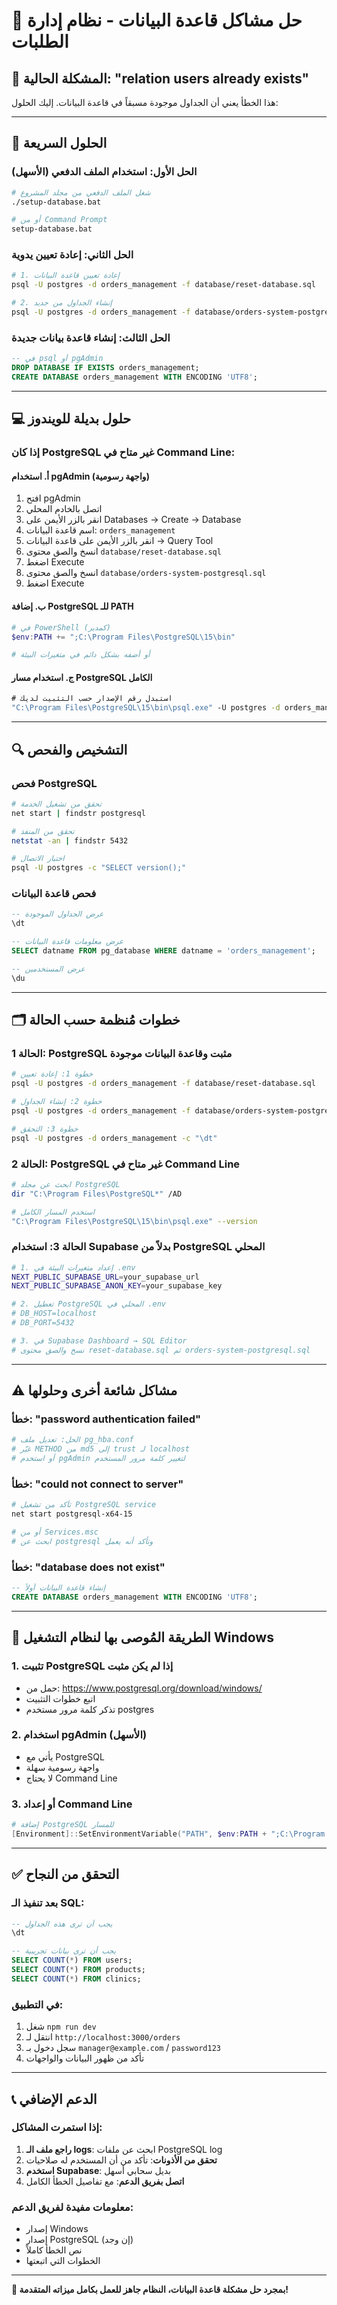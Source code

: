 # 🔧 حل مشاكل قاعدة البيانات - نظام إدارة الطلبات

## 🚨 المشكلة الحالية: "relation users already exists"

هذا الخطأ يعني أن الجداول موجودة مسبقاً في قاعدة البيانات. إليك الحلول:

---

## 🎯 الحلول السريعة

### الحل الأول: استخدام الملف الدفعي (الأسهل)
```bash
# شغل الملف الدفعي من مجلد المشروع
./setup-database.bat

# أو من Command Prompt
setup-database.bat
```

### الحل الثاني: إعادة تعيين يدوية
```bash
# 1. إعادة تعيين قاعدة البيانات
psql -U postgres -d orders_management -f database/reset-database.sql

# 2. إنشاء الجداول من جديد
psql -U postgres -d orders_management -f database/orders-system-postgresql.sql
```

### الحل الثالث: إنشاء قاعدة بيانات جديدة
```sql
-- في psql أو pgAdmin
DROP DATABASE IF EXISTS orders_management;
CREATE DATABASE orders_management WITH ENCODING 'UTF8';
```

---

## 💻 حلول بديلة للويندوز

### إذا كان PostgreSQL غير متاح في Command Line:

#### أ. استخدام pgAdmin (واجهة رسومية)
1. افتح pgAdmin
2. اتصل بالخادم المحلي
3. انقر بالزر الأيمن على Databases → Create → Database
4. اسم قاعدة البيانات: `orders_management`
5. انقر بالزر الأيمن على قاعدة البيانات → Query Tool
6. انسخ والصق محتوى `database/reset-database.sql`
7. اضغط Execute
8. انسخ والصق محتوى `database/orders-system-postgresql.sql`
9. اضغط Execute

#### ب. إضافة PostgreSQL للـ PATH
```powershell
# في PowerShell (كمدير)
$env:PATH += ";C:\Program Files\PostgreSQL\15\bin"

# أو أضفه بشكل دائم في متغيرات البيئة
```

#### ج. استخدام مسار PostgreSQL الكامل
```cmd
# استبدل رقم الإصدار حسب التثبيت لديك
"C:\Program Files\PostgreSQL\15\bin\psql.exe" -U postgres -d orders_management -f database\reset-database.sql
```

---

## 🔍 التشخيص والفحص

### فحص PostgreSQL
```bash
# تحقق من تشغيل الخدمة
net start | findstr postgresql

# تحقق من المنفذ
netstat -an | findstr 5432

# اختبار الاتصال
psql -U postgres -c "SELECT version();"
```

### فحص قاعدة البيانات
```sql
-- عرض الجداول الموجودة
\dt

-- عرض معلومات قاعدة البيانات
SELECT datname FROM pg_database WHERE datname = 'orders_management';

-- عرض المستخدمين
\du
```

---

## 🗂️ خطوات مُنظمة حسب الحالة

### الحالة 1: PostgreSQL مثبت وقاعدة البيانات موجودة
```bash
# خطوة 1: إعادة تعيين
psql -U postgres -d orders_management -f database/reset-database.sql

# خطوة 2: إنشاء الجداول
psql -U postgres -d orders_management -f database/orders-system-postgresql.sql

# خطوة 3: التحقق
psql -U postgres -d orders_management -c "\dt"
```

### الحالة 2: PostgreSQL غير متاح في Command Line
```bash
# ابحث عن مجلد PostgreSQL
dir "C:\Program Files\PostgreSQL*" /AD

# استخدم المسار الكامل
"C:\Program Files\PostgreSQL\15\bin\psql.exe" --version
```

### الحالة 3: استخدام Supabase بدلاً من PostgreSQL المحلي
```bash
# 1. إعداد متغيرات البيئة في .env
NEXT_PUBLIC_SUPABASE_URL=your_supabase_url
NEXT_PUBLIC_SUPABASE_ANON_KEY=your_supabase_key

# 2. تعطيل PostgreSQL المحلي في .env
# DB_HOST=localhost
# DB_PORT=5432

# 3. في Supabase Dashboard → SQL Editor
# نسخ والصق محتوى reset-database.sql ثم orders-system-postgresql.sql
```

---

## ⚠️ مشاكل شائعة أخرى وحلولها

### خطأ: "password authentication failed"
```bash
# الحل: تعديل ملف pg_hba.conf
# غيّر METHOD من md5 إلى trust لـ localhost
# أو استخدم pgAdmin لتغيير كلمة مرور المستخدم
```

### خطأ: "could not connect to server"
```bash
# تأكد من تشغيل PostgreSQL service
net start postgresql-x64-15

# أو من Services.msc
# ابحث عن postgresql وتأكد أنه يعمل
```

### خطأ: "database does not exist"
```sql
-- إنشاء قاعدة البيانات أولاً
CREATE DATABASE orders_management WITH ENCODING 'UTF8';
```

---

## 🎯 الطريقة المُوصى بها لنظام التشغيل Windows

### 1. تثبيت PostgreSQL إذا لم يكن مثبت
- حمل من: https://www.postgresql.org/download/windows/
- اتبع خطوات التثبيت
- تذكر كلمة مرور مستخدم postgres

### 2. استخدام pgAdmin (الأسهل)
- يأتي مع PostgreSQL
- واجهة رسومية سهلة
- لا يحتاج Command Line

### 3. أو إعداد Command Line
```powershell
# إضافة PostgreSQL للمسار
[Environment]::SetEnvironmentVariable("PATH", $env:PATH + ";C:\Program Files\PostgreSQL\15\bin", [EnvironmentVariableTarget]::Machine)
```

---

## ✅ التحقق من النجاح

### بعد تنفيذ الـ SQL:
```sql
-- يجب أن ترى هذه الجداول
\dt

-- يجب أن ترى بيانات تجريبية
SELECT COUNT(*) FROM users;
SELECT COUNT(*) FROM products;
SELECT COUNT(*) FROM clinics;
```

### في التطبيق:
1. شغل `npm run dev`
2. انتقل لـ `http://localhost:3000/orders`
3. سجل دخول بـ `manager@example.com` / `password123`
4. تأكد من ظهور البيانات والواجهات

---

## 📞 الدعم الإضافي

### إذا استمرت المشاكل:
1. **راجع ملف الـ logs**: ابحث عن ملفات PostgreSQL log
2. **تحقق من الأذونات**: تأكد من أن المستخدم له صلاحيات
3. **استخدم Supabase**: بديل سحابي أسهل
4. **اتصل بفريق الدعم**: مع تفاصيل الخطأ الكامل

### معلومات مفيدة لفريق الدعم:
- إصدار Windows
- إصدار PostgreSQL (إن وجد)
- نص الخطأ كاملاً
- الخطوات التي اتبعتها

---

**🎉 بمجرد حل مشكلة قاعدة البيانات، النظام جاهز للعمل بكامل ميزاته المتقدمة!**